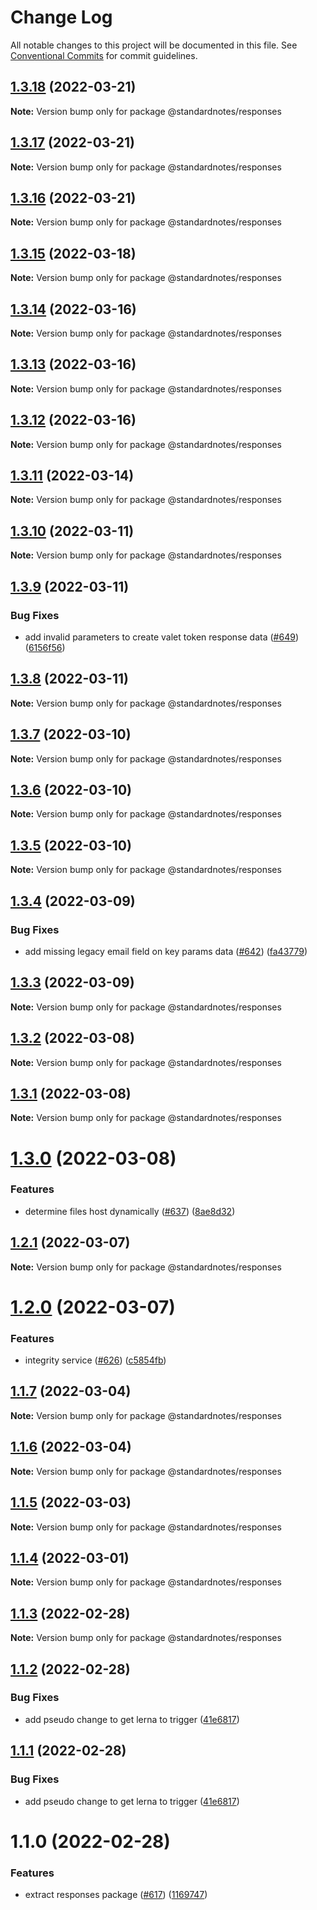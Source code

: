 # Change Log

All notable changes to this project will be documented in this file.
See [Conventional Commits](https://conventionalcommits.org) for commit guidelines.

## [1.3.18](https://github.com/standardnotes/snjs/compare/@standardnotes/responses@1.3.17...@standardnotes/responses@1.3.18) (2022-03-21)

**Note:** Version bump only for package @standardnotes/responses





## [1.3.17](https://github.com/standardnotes/snjs/compare/@standardnotes/responses@1.3.16...@standardnotes/responses@1.3.17) (2022-03-21)

**Note:** Version bump only for package @standardnotes/responses





## [1.3.16](https://github.com/standardnotes/snjs/compare/@standardnotes/responses@1.3.15...@standardnotes/responses@1.3.16) (2022-03-21)

**Note:** Version bump only for package @standardnotes/responses





## [1.3.15](https://github.com/standardnotes/snjs/compare/@standardnotes/responses@1.3.14...@standardnotes/responses@1.3.15) (2022-03-18)

**Note:** Version bump only for package @standardnotes/responses





## [1.3.14](https://github.com/standardnotes/snjs/compare/@standardnotes/responses@1.3.13...@standardnotes/responses@1.3.14) (2022-03-16)

**Note:** Version bump only for package @standardnotes/responses





## [1.3.13](https://github.com/standardnotes/snjs/compare/@standardnotes/responses@1.3.11...@standardnotes/responses@1.3.13) (2022-03-16)

**Note:** Version bump only for package @standardnotes/responses





## [1.3.12](https://github.com/standardnotes/snjs/compare/@standardnotes/responses@1.3.11...@standardnotes/responses@1.3.12) (2022-03-16)

**Note:** Version bump only for package @standardnotes/responses





## [1.3.11](https://github.com/standardnotes/snjs/compare/@standardnotes/responses@1.3.10...@standardnotes/responses@1.3.11) (2022-03-14)

**Note:** Version bump only for package @standardnotes/responses





## [1.3.10](https://github.com/standardnotes/snjs/compare/@standardnotes/responses@1.3.9...@standardnotes/responses@1.3.10) (2022-03-11)

**Note:** Version bump only for package @standardnotes/responses





## [1.3.9](https://github.com/standardnotes/snjs/compare/@standardnotes/responses@1.3.8...@standardnotes/responses@1.3.9) (2022-03-11)


### Bug Fixes

* add invalid parameters to create valet token response data ([#649](https://github.com/standardnotes/snjs/issues/649)) ([6156f56](https://github.com/standardnotes/snjs/commit/6156f5637abc6f54fa062123ec54ea0c01ce4520))





## [1.3.8](https://github.com/standardnotes/snjs/compare/@standardnotes/responses@1.3.7...@standardnotes/responses@1.3.8) (2022-03-11)

**Note:** Version bump only for package @standardnotes/responses





## [1.3.7](https://github.com/standardnotes/snjs/compare/@standardnotes/responses@1.3.6...@standardnotes/responses@1.3.7) (2022-03-10)

**Note:** Version bump only for package @standardnotes/responses





## [1.3.6](https://github.com/standardnotes/snjs/compare/@standardnotes/responses@1.3.5...@standardnotes/responses@1.3.6) (2022-03-10)

**Note:** Version bump only for package @standardnotes/responses





## [1.3.5](https://github.com/standardnotes/snjs/compare/@standardnotes/responses@1.3.4...@standardnotes/responses@1.3.5) (2022-03-10)

**Note:** Version bump only for package @standardnotes/responses





## [1.3.4](https://github.com/standardnotes/snjs/compare/@standardnotes/responses@1.3.3...@standardnotes/responses@1.3.4) (2022-03-09)


### Bug Fixes

* add missing legacy email field on key params data ([#642](https://github.com/standardnotes/snjs/issues/642)) ([fa43779](https://github.com/standardnotes/snjs/commit/fa4377979730c907c05dbddf68b5215282a19016))





## [1.3.3](https://github.com/standardnotes/snjs/compare/@standardnotes/responses@1.3.2...@standardnotes/responses@1.3.3) (2022-03-09)

**Note:** Version bump only for package @standardnotes/responses





## [1.3.2](https://github.com/standardnotes/snjs/compare/@standardnotes/responses@1.3.1...@standardnotes/responses@1.3.2) (2022-03-08)

**Note:** Version bump only for package @standardnotes/responses





## [1.3.1](https://github.com/standardnotes/snjs/compare/@standardnotes/responses@1.3.0...@standardnotes/responses@1.3.1) (2022-03-08)

**Note:** Version bump only for package @standardnotes/responses





# [1.3.0](https://github.com/standardnotes/snjs/compare/@standardnotes/responses@1.2.1...@standardnotes/responses@1.3.0) (2022-03-08)


### Features

* determine files host dynamically ([#637](https://github.com/standardnotes/snjs/issues/637)) ([8ae8d32](https://github.com/standardnotes/snjs/commit/8ae8d32a2469cc6b5b42bfc68ec63200d6bc49ed))





## [1.2.1](https://github.com/standardnotes/snjs/compare/@standardnotes/responses@1.2.0...@standardnotes/responses@1.2.1) (2022-03-07)

**Note:** Version bump only for package @standardnotes/responses





# [1.2.0](https://github.com/standardnotes/snjs/compare/@standardnotes/responses@1.1.7...@standardnotes/responses@1.2.0) (2022-03-07)


### Features

* integrity service ([#626](https://github.com/standardnotes/snjs/issues/626)) ([c5854fb](https://github.com/standardnotes/snjs/commit/c5854fb912dbe585516eeac3dde73573586c4e67))





## [1.1.7](https://github.com/standardnotes/snjs/compare/@standardnotes/responses@1.1.6...@standardnotes/responses@1.1.7) (2022-03-04)

**Note:** Version bump only for package @standardnotes/responses





## [1.1.6](https://github.com/standardnotes/snjs/compare/@standardnotes/responses@1.1.5...@standardnotes/responses@1.1.6) (2022-03-04)

**Note:** Version bump only for package @standardnotes/responses





## [1.1.5](https://github.com/standardnotes/snjs/compare/@standardnotes/responses@1.1.4...@standardnotes/responses@1.1.5) (2022-03-03)

**Note:** Version bump only for package @standardnotes/responses





## [1.1.4](https://github.com/standardnotes/snjs/compare/@standardnotes/responses@1.1.3...@standardnotes/responses@1.1.4) (2022-03-01)

**Note:** Version bump only for package @standardnotes/responses





## [1.1.3](https://github.com/standardnotes/snjs/compare/@standardnotes/responses@1.1.2...@standardnotes/responses@1.1.3) (2022-02-28)

**Note:** Version bump only for package @standardnotes/responses





## [1.1.2](https://github.com/standardnotes/snjs/compare/@standardnotes/responses@1.1.0...@standardnotes/responses@1.1.2) (2022-02-28)


### Bug Fixes

* add pseudo change to get lerna to trigger ([41e6817](https://github.com/standardnotes/snjs/commit/41e6817bbf726b0932cdf16f58622328b9e42803))





## [1.1.1](https://github.com/standardnotes/snjs/compare/@standardnotes/responses@1.1.0...@standardnotes/responses@1.1.1) (2022-02-28)


### Bug Fixes

* add pseudo change to get lerna to trigger ([41e6817](https://github.com/standardnotes/snjs/commit/41e6817bbf726b0932cdf16f58622328b9e42803))





# 1.1.0 (2022-02-28)


### Features

* extract responses package ([#617](https://github.com/standardnotes/snjs/issues/617)) ([1169747](https://github.com/standardnotes/snjs/commit/11697471052f94b37202df7fb560a79c5d65d573))
